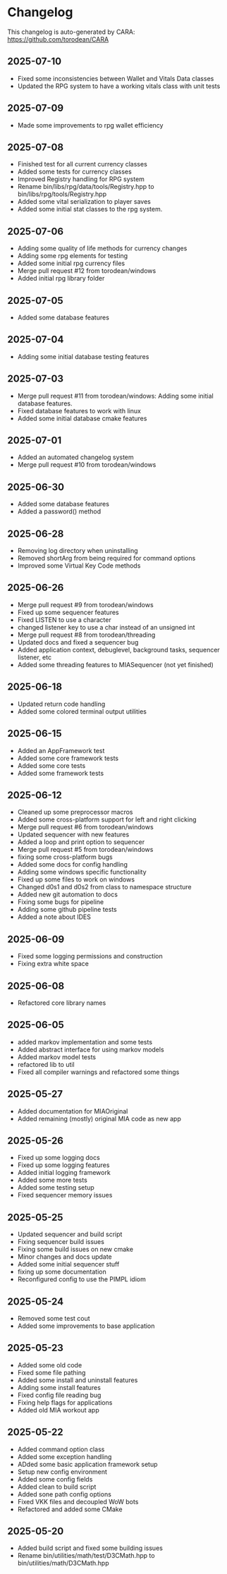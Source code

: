 # Changelog
This changelog is auto-generated by CARA: https://github.com/torodean/CARA

## 2025-07-10
- Fixed some inconsistencies between Wallet and Vitals Data classes
- Updated the RPG system to  have a working vitals class with unit tests


## 2025-07-09
- Made some improvements to rpg wallet efficiency


## 2025-07-08
- Finished test for all current currency classes
- Added some tests for currency classes
- Improved Registry handling for RPG system
- Rename bin/libs/rpg/data/tools/Registry.hpp to bin/libs/rpg/tools/Registry.hpp
- Added some vital serialization to player saves
- Added some initial stat classes to the rpg system.


## 2025-07-06
- Adding some quality of life methods for currency changes
- Adding some rpg elements for testing
- Added some initial rpg currency files
- Merge pull request #12 from torodean/windows
- Added initial rpg library folder


## 2025-07-05
- Added some database features


## 2025-07-04
- Adding some initial database testing features


## 2025-07-03
- Merge pull request #11 from torodean/windows: Adding some initial database features.
- Fixed database features to work with linux
- Added some initial database cmake features


## 2025-07-01
- Added an automated changelog system
- Merge pull request #10 from torodean/windows


## 2025-06-30
- Added some database features
- Added a password() method


## 2025-06-28
- Removing log directory when uninstalling
- Removed shortArg from being required for command options
- Improved some Virtual Key Code methods


## 2025-06-26
- Merge pull request #9 from torodean/windows
- Fixed up some sequencer features
- Fixed LISTEN to use a character
- changed listener key to use a char instead of an unsigned int
- Merge pull request #8 from torodean/threading
- Updated docs and fixed a sequencer bug
- Added application context, debuglevel, background tasks, sequencer listener, etc
- Added some threading features to MIASequencer (not yet finished)


## 2025-06-18
- Updated return code handling
- Added some colored terminal output utilities


## 2025-06-15
- Added an AppFramework test
- Added some core framework tests
- Added some core tests
- Added some framework tests


## 2025-06-12
- Cleaned up some preprocessor macros
- Added some cross-platform support for left and right clicking
- Merge pull request #6 from torodean/windows
- Updated sequencer with new features
- Added a loop and print option to sequencer
- Merge pull request #5 from torodean/windows
- fixing some cross-platform bugs
- Added some docs for config handling
- Adding some windows specific functionality
- Fixed up some files to work on windows
- Changed d0s1 and d0s2 from class to namespace structure
- Added new git automation to docs
- Fixing some bugs for pipeline
- Adding some github pipeline tests
- Added a note about IDES


## 2025-06-09
- Fixed some logging permissions and construction
- Fixing extra white space


## 2025-06-08
- Refactored core library names


## 2025-06-05
- added markov implementation and some tests
- Added abstract interface for using markov models
- Added markov model tests
- refactored lib to util
- Fixed all compiler warnings and refactored some things


## 2025-05-27
- Added documentation for MIAOriginal
- Added remaining (mostly) original MIA code as new app


## 2025-05-26
- Fixed up some logging docs
- Fixed up some logging features
- Added initial logging framework
- Added some more tests
- Added some testing setup
- Fixed sequencer memory issues


## 2025-05-25
- Updated sequencer and build script
- Fixing sequencer build issues
- Fixing some build issues on new cmake
- Minor changes and docs update
- Added some initial sequencer stuff
- fixing up some documentation
- Reconfigured config to use the PIMPL idiom


## 2025-05-24
- Removed some test cout
- Added some improvements to base application


## 2025-05-23
- Added some old code
- Fixed some file pathing
- Added some install and uninstall features
- Adding some install features
- Fixed config file reading bug
- Fixing help flags for applications
- Added old MIA workout app


## 2025-05-22
- Added command option class
- Added some exception handling
- ADded some basic application framework setup
- Setup new config environment
- Added some config fields
- Added clean to build script
- Added sone path config options
- Fixed VKK files and decoupled WoW bots
- Refactored and added some CMake


## 2025-05-20
- Added build script and fixed some building issues
- Rename bin/utilities/math/test/D3CMath.hpp to bin/utilities/math/D3CMath.hpp

